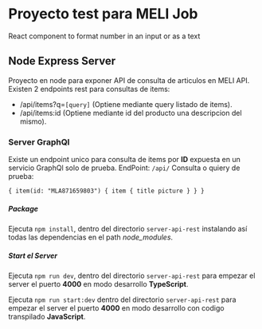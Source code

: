 # Proyecto test para MELI Job
React component to format number in an input or as a text

## Node Express Server

Proyecto en node para exponer API de consulta de articulos en MELI API.
Existen 2 endpoints rest para consultas de items:
- /api/items?q=`[query]` (Optiene mediante query listado de items).
- /api/items:id  (Optiene mediante id del producto una descripcion del mismo).

### Server GraphQl
Existe un endpoint unico para consulta de items por __ID__ expuesta en un servicio GraphQl solo de prueba.
EndPoint: `/api/`
Consulta o quiery de prueba:

`{
  item(id: "MLA871659803") {
    item {
      title
      picture
    }
  }
}`
##### Package
Ejecuta `npm install`, dentro del directorio `server-api-rest` instalando así todas las dependencias en el path _node\_modules_.

##### Start el Server
Ejecuta `npm run dev`, dentro del directorio `server-api-rest` para empezar el server el puerto __4000__ en modo desarrollo __TypeScript__.

Ejecuta `npm run start:dev` dentro del directorio `server-api-rest` para empezar el server el puerto __4000__ en modo desarrollo con codigo transpilado __JavaScript__.
